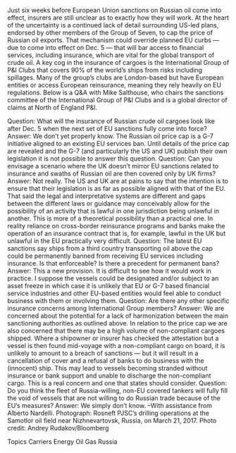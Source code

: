 Just six weeks before European Union sanctions on Russian oil come into effect, insurers are still unclear as to exactly how they will work.
At the heart of the uncertainty is a continued lack of detail surrounding US-led plans, endorsed by other members of the Group of Seven, to cap the price of Russian oil exports. That mechanism could override planned EU curbs — due to come into effect on Dec. 5 — that will bar access to financial services, including insurance, which are vital for the global transport of crude oil.
A key cog in the insurance of cargoes is the International Group of P&I Clubs that covers 90% of the world’s ships from risks including spillages. Many of the group’s clubs are London-based but have European entities or access European reinsurance, meaning they rely heavily on EU regulations.
Below is a Q&A with Mike Salthouse, who chairs the sanctions committee of the International Group of P&I Clubs and is a global director of claims at North of England P&I.

Question: What will the insurance of Russian crude oil cargoes look like after Dec. 5 when the next set of EU sanctions fully come into force?
Answer: We don’t yet properly know. The Russian oil price cap is a G-7 initiative aligned to an existing EU services ban. Until details of the price cap are revealed and the G-7 (and particularly the US and UK) publish their own legislation it is not possible to answer this question.
Question: Can you envisage a scenario where the UK doesn’t mirror EU sanctions related to insurance and swaths of Russian oil are then covered only by UK firms?
Answer: Not really. The US and UK are at pains to say that the intention is to ensure that their legislation is as far as possible aligned with that of the EU. That said the legal and interpretative systems are different and gaps between the different laws or guidance may conceivably allow for the possibility of an activity that is lawful in one jurisdiction being unlawful in another.
This is more of a theoretical possibility than a practical one. In reality reliance on cross-border reinsurance programs and banks make the operation of an insurance contract that is, for example, lawful in the UK but unlawful in the EU practically very difficult.
Question: The latest EU sanctions say ships from a third country transporting oil above the cap could be permanently banned from receiving EU services including insurance. Is that enforceable? Is there a precedent for permanent bans?
Answer: This a new provision. It is difficult to see how it would work in practice. I suppose the vessels could be designated and/or subject to an asset freeze in which case it is unlikely that EU or G-7 based financial service industries and other EU-based entities would feel able to conduct business with them or involving them.
Question: Are there any other specific insurance concerns among International Group members?
Answer: We are concerned about the potential for a lack of harmonization between the main sanctioning authorities as outlined above.
In relation to the price cap we are also concerned that there may be a high volume of non-compliant cargoes shipped. Where a shipowner or insurer has checked the attestation but a vessel is then found mid-voyage with a non-compliant cargo on board, it is unlikely to amount to a breach of sanctions — but it will result in a cancellation of cover and a refusal of banks to do business with the (innocent) ship.
This may lead to vessels becoming stranded without insurance or bank support and unable to discharge the non-compliant cargo. This is a real concern and one that states should consider.
Question: Do you think the fleet of Russia-willing, non-EU covered tankers will fully fill the void of vessels that are not willing to do Russian trade because of the EU’s measures?
Answer: We simply don’t know.
–With assistance from Alberto Nardelli.
Photograph: Rosneft PJSC’s drilling operations at the Samotlor oil field near Nizhnevartovsk, Russia, on March 21, 2017. Photo credit: Andrey Rudakov/Bloomberg

Topics
Carriers
Energy
Oil Gas
Russia
